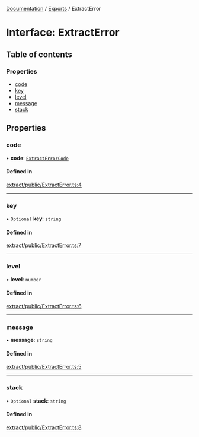 [Documentation](../README.md) / [Exports](../modules.md) / ExtractError

# Interface: ExtractError

## Table of contents

### Properties

- [code](ExtractError.md#code)
- [key](ExtractError.md#key)
- [level](ExtractError.md#level)
- [message](ExtractError.md#message)
- [stack](ExtractError.md#stack)

## Properties

### code

• **code**: [`ExtractErrorCode`](../modules.md#extracterrorcode)

#### Defined in

[extract/public/ExtractError.ts:4](https://github.com/dtempx/syphonx-core/blob/20fc1c8/extract/public/ExtractError.ts#L4)

___

### key

• `Optional` **key**: `string`

#### Defined in

[extract/public/ExtractError.ts:7](https://github.com/dtempx/syphonx-core/blob/20fc1c8/extract/public/ExtractError.ts#L7)

___

### level

• **level**: `number`

#### Defined in

[extract/public/ExtractError.ts:6](https://github.com/dtempx/syphonx-core/blob/20fc1c8/extract/public/ExtractError.ts#L6)

___

### message

• **message**: `string`

#### Defined in

[extract/public/ExtractError.ts:5](https://github.com/dtempx/syphonx-core/blob/20fc1c8/extract/public/ExtractError.ts#L5)

___

### stack

• `Optional` **stack**: `string`

#### Defined in

[extract/public/ExtractError.ts:8](https://github.com/dtempx/syphonx-core/blob/20fc1c8/extract/public/ExtractError.ts#L8)
